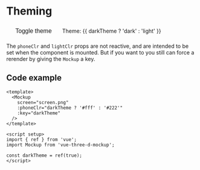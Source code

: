# Theming

<script setup>
import { ref } from 'vue';
import Mockup from '../../src/Mockup.vue'
import screenImage from '../assets/screen.png';

const darkTheme = ref(true);
</script>

<Mockup
  style="width: 100%; height: 400px;"
  :screen="screenImage"
  :phoneClr="darkTheme ? '#fff' : '#222'"
  :key="darkTheme"
/>

<div>
  <button
    class="button"
    @click="darkTheme = !darkTheme"
  >
    Toggle theme
  </button>
  Theme: {{ darkTheme ? 'dark' : 'light' }}
</div>

<style scoped>
.button {
  display: inline-block;
  padding: 8px 16px;
  border-radius: 4px;
  background-color: var(--vp-c-brand);
  border: 1px solid var(--vp-c-brand);
  color: var(--vp-c-white);
  text-decoration: none;
  font-size: 16px;
  margin: 0 8px;
}
</style>

The `phoneClr` and `lightClr` props are not reactive, and are intended to be set when the component is mounted.
But if you want to you still can force a rerender by giving the `Mockup` a key.

## Code example

```vue
<template>
  <Mockup 
    screen="screen.png" 
    :phoneClr="darkTheme ? '#fff' : '#222'"
    :key="darkTheme"
  />
</template>

<script setup>
import { ref } from 'vue';
import Mockup from 'vue-three-d-mockup';

const darkTheme = ref(true);
</script>
```
